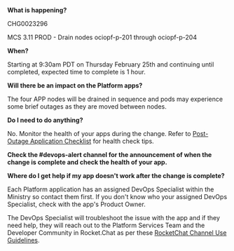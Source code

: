 **What is happening?**

CHG0023296

MCS 3.11 PROD - Drain nodes ociopf-p-201 through ociopf-p-204

**When?**

Starting at 9:30am PDT on Thursday February 25th and continuing until completed, expected time to complete is 1 hour.

**Will there be an impact on the Platform apps?**

 The four APP nodes will be drained in sequence and pods may experience some brief outages as they are moved between nodes.

**Do I need to do anything?**

No. Monitor the health of your apps during the change. Refer to [Post-Outage Application Checklist](https://developer.gov.bc.ca/Post-Outage-Application-Health-Checklist) for health check tips.

**Check the #devops-alert channel for the announcement of when the change is complete and check the health of your app.**

**Where do I get help if my app doesn't work after the change is complete?**

Each Platform application has an assigned DevOps Specialist within the Ministry so contact them first. If you don't know who your assigned DevOps Specialist, check with the app's Product Owner.

The DevOps Specialist will troubleshoot the issue with the app and if they need help, they will reach out to the Platform Services Team and the Developer Community in Rocket.Chat as per these [RocketChat Channel Use Guidelines](
https://developer.gov.bc.ca/Getting-human-support-for-issues-not-covered-by-devops-requests).
